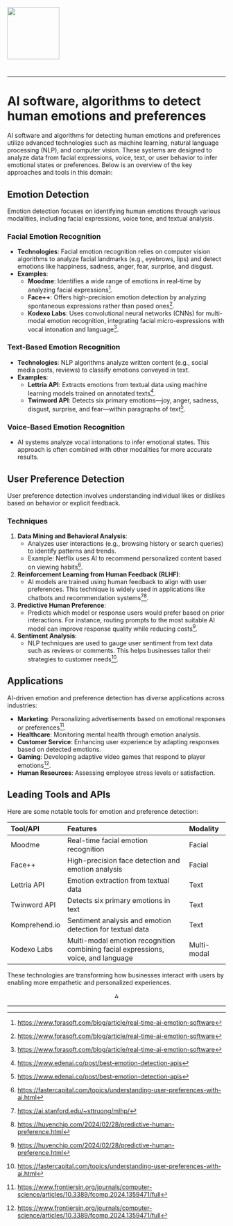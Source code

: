 <img src="https://r2cdn.perplexity.ai/pplx-full-logo-primary-dark%402x.png" class="logo" width="120"/>

# 

---

# AI software, algorithms to detect human emotions and preferences

AI software and algorithms for detecting human emotions and preferences utilize advanced technologies such as machine learning, natural language processing (NLP), and computer vision. These systems are designed to analyze data from facial expressions, voice, text, or user behavior to infer emotional states or preferences. Below is an overview of the key approaches and tools in this domain:

## **Emotion Detection**

Emotion detection focuses on identifying human emotions through various modalities, including facial expressions, voice tone, and textual analysis.

### **Facial Emotion Recognition**

- **Technologies**: Facial emotion recognition relies on computer vision algorithms to analyze facial landmarks (e.g., eyebrows, lips) and detect emotions like happiness, sadness, anger, fear, surprise, and disgust.
- **Examples**:
    - **Moodme**: Identifies a wide range of emotions in real-time by analyzing facial expressions[^1_1].
    - **Face++**: Offers high-precision emotion detection by analyzing spontaneous expressions rather than posed ones[^1_1].
    - **Kodexo Labs**: Uses convolutional neural networks (CNNs) for multi-modal emotion recognition, integrating facial micro-expressions with vocal intonation and language[^1_1].


### **Text-Based Emotion Recognition**

- **Technologies**: NLP algorithms analyze written content (e.g., social media posts, reviews) to classify emotions conveyed in text.
- **Examples**:
    - **Lettria API**: Extracts emotions from textual data using machine learning models trained on annotated texts[^1_3].
    - **Twinword API**: Detects six primary emotions—joy, anger, sadness, disgust, surprise, and fear—within paragraphs of text[^1_3].


### **Voice-Based Emotion Recognition**

- AI systems analyze vocal intonations to infer emotional states. This approach is often combined with other modalities for more accurate results.


## **User Preference Detection**

User preference detection involves understanding individual likes or dislikes based on behavior or explicit feedback.

### **Techniques**

1. **Data Mining and Behavioral Analysis**:
    - Analyzes user interactions (e.g., browsing history or search queries) to identify patterns and trends.
    - Example: Netflix uses AI to recommend personalized content based on viewing habits[^1_6].
2. **Reinforcement Learning from Human Feedback (RLHF)**:
    - AI models are trained using human feedback to align with user preferences. This technique is widely used in applications like chatbots and recommendation systems[^1_4][^1_5].
3. **Predictive Human Preference**:
    - Predicts which model or response users would prefer based on prior interactions. For instance, routing prompts to the most suitable AI model can improve response quality while reducing costs[^1_5].
4. **Sentiment Analysis**:
    - NLP techniques are used to gauge user sentiment from text data such as reviews or comments. This helps businesses tailor their strategies to customer needs[^1_6].

## **Applications**

AI-driven emotion and preference detection has diverse applications across industries:

- **Marketing**: Personalizing advertisements based on emotional responses or preferences[^1_7].
- **Healthcare**: Monitoring mental health through emotion analysis.
- **Customer Service**: Enhancing user experience by adapting responses based on detected emotions.
- **Gaming**: Developing adaptive video games that respond to player emotions[^1_7].
- **Human Resources**: Assessing employee stress levels or satisfaction.


## **Leading Tools and APIs**

Here are some notable tools for emotion and preference detection:


| Tool/API | Features | Modality |
| :-- | :-- | :-- |
| Moodme | Real-time facial emotion recognition | Facial |
| Face++ | High-precision face detection and emotion analysis | Facial |
| Lettria API | Emotion extraction from textual data | Text |
| Twinword API | Detects six primary emotions in text | Text |
| Komprehend.io | Sentiment analysis and emotion detection for textual data | Text |
| Kodexo Labs | Multi-modal emotion recognition combining facial expressions, voice, and language | Multi-modal |

These technologies are transforming how businesses interact with users by enabling more empathetic and personalized experiences.

<div style="text-align: center">⁂</div>

[^1_1]: https://www.forasoft.com/blog/article/real-time-ai-emotion-software

[^1_2]: https://www.folio3.ai/blog/best-emotion-recognition-software/

[^1_3]: https://www.edenai.co/post/best-emotion-detection-apis

[^1_4]: https://ai.stanford.edu/~sttruong/mlhp/

[^1_5]: https://huyenchip.com/2024/02/28/predictive-human-preference.html

[^1_6]: https://fastercapital.com/topics/understanding-user-preferences-with-ai.html

[^1_7]: https://www.frontiersin.org/journals/computer-science/articles/10.3389/fcomp.2024.1359471/full

[^1_8]: https://appinventiv.com/blog/emotion-ai-applications-and-examples/

[^1_9]: https://openai.com/index/learning-from-human-preferences/

[^1_10]: https://webmakers.expert/en/blog/how-ai-decides-what-we-like

[^1_11]: https://insight7.io/best-ai-tools-for-analyzing-user-engagement/

[^1_12]: https://blog.uxtweak.com/ai-tools-for-ux-research/

[^1_13]: https://adamfard.com/blog/ai-ux-research-tools

[^1_14]: https://www.morphcast.com

[^1_15]: https://imentiv.ai

[^1_16]: https://aisuperior.com/emotion-recognition-companies/

[^1_17]: https://www.affectiva.com

[^1_18]: https://viso.ai/deep-learning/visual-emotion-ai-recognition/

[^1_19]: https://www.aritaweb.com/our-products/emotion-detection/

[^1_20]: https://www.iotforall.com/emotional-ai-are-algorithms-smart-enough-to-decipher-human-emotions

[^1_21]: https://www.tandfonline.com/doi/full/10.1080/00273171.2025.2455497

[^1_22]: https://www.linkedin.com/pulse/detecting-human-emotions-using-ai-programming-algorithms-behind-7sxic

[^1_23]: https://tech4future.info/en/human-emotion-recognition-ai/

[^1_24]: https://brand24.com/blog/emotion-detection-software/

[^1_25]: https://www.labelvisor.com/human-perception-based-ai-algorithms/

[^1_26]: https://pubmed.ncbi.nlm.nih.gov/38184297/

[^1_27]: https://www.linkedin.com/posts/sanmi-koyejo-984754_cs329h-machine-learning-from-human-preferences-activity-7284073502133907457-Ymo_

[^1_28]: https://www.researchgate.net/publication/242793716_User_preferences_based_software_defect_detection_algorithms_selection_using_MCDM

[^1_29]: https://www.researchgate.net/publication/383265204_Reinforcement_Learning_from_Human_Feedback_Aligning_AI_Systems_with_Human_Preferences

[^1_30]: https://ojs.aaai.org/aimagazine/index.php/aimagazine/article/view/2180/2033

[^1_31]: https://www.restack.io/p/ai-for-real-time-personalization-answer-user-preferences-cat-ai

[^1_32]: https://www.techtarget.com/searchenterpriseai/tip/Types-of-AI-algorithms-and-how-they-work

[^1_33]: https://onlinelibrary.wiley.com/doi/abs/10.1111/risa.14268

[^1_34]: https://useinsider.com/ai-personalization-tools/

[^1_35]: https://arxiv.org/html/2406.11191v2

[^1_36]: https://core.ac.uk/download/pdf/82707767.pdf

[^1_37]: https://visagetechnologies.com/emotion-recognition/

[^1_38]: https://convin.ai/blog/emotion-ai-in-modern-technology

[^1_39]: https://www.folio3.ai/blog/ai-in-human-emotion-detection/

---

